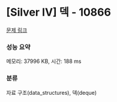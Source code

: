 # [Silver IV] 덱 - 10866 

[문제 링크](https://www.acmicpc.net/problem/10866) 

### 성능 요약

메모리: 37996 KB, 시간: 188 ms

### 분류

자료 구조(data_structures), 덱(deque)

